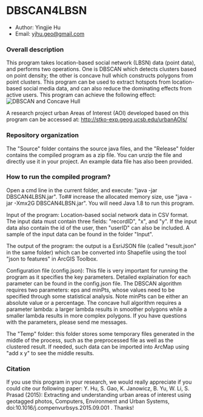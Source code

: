 # DBSCAN4LBSN

* Author: Yingjie Hu
* Email: yjhu.geo@gmail.com


### Overall description 
This program takes location-based social network (LBSN) data (point data), and performs two operations. One is DBSCAN which detects clusters based on point density; the other is concave hull which constructs polygons from point clusters. This program can be used to extract hotspots from location-based social media data, and can also reduce the dominating effects from active users. This program can achieve the following effect:
![DBSCAN and Concave Hull](http://www.geog.ucsb.edu/~hu/clustering.png)

A research project urban Areas of Interest (AOI) developed based on this program can be accessed at: http://stko-exp.geog.ucsb.edu/urbanAOIs/


### Repository organization
The "Source" folder contains the source java files, and the "Release" folder contains the compiled program as a zip file. You can unzip the file and directly use it in your project. An example data file has also been provided.

### How to run the compiled program?
Open a cmd line in the current folder, and execute: "java -jar DBSCAN4LBSN.jar". To## increase the allocated memory size, use "java -jar -Xmx2G DBSCAN4LBSN.jar". You will need Java 1.8 to run this program.

Input of the program: Location-based social network data in CSV format. The input data must contain three fields: "recordID", "x", and "y". If the input data also contain the id of the user, then "userID" can also be included. A sample of the input data can be found in the folder "Input".

The output of the program: the output is a EsriJSON file (called "result.json" in the same folder) which can be converted into Shapefile using the tool "json to features" in ArcGIS Toolbox. 

Configuration file (config.json): This file is very important for running the program as it specifies the key parameters. Detailed explaination for each parameter can be found in the config.json file. The DBSCAN algorithm requires two parameters: eps and minPts, whose values need to be specified through some statistical analysis. Note minPts can be either an absolute value or a percentage. The concave hull algorithm requires a parameter lambda: a larger lambda results in smoother polygons while a smaller lambda results in more complex polygons. If you have questions with the parameters, please send me messages.

The "Temp" folder: this folder stores some temporary files generated in the middle of the process, such as the preprocessed file as well as the clustered result. If needed, such data can be imported into ArcMap using "add x y" to see the middle results.

### Citation
If you use this program in your research, we would really appreciate if you could cite our following paper:
Y. Hu, S. Gao, K. Janowicz, B. Yu, W. Li, S. Prasad (2015): Extracting and understanding urban areas of interest using geotagged photos, Computers, Environment and Urban Systems, doi:10.1016/j.compenvurbsys.2015.09.001 . Thanks!


